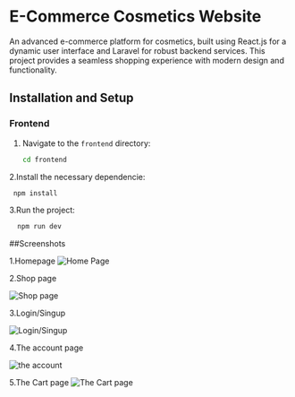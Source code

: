 # E-Commerce Cosmetics Website

 An advanced e-commerce platform for cosmetics, built using React.js for a dynamic user interface and Laravel for robust backend services. This project provides a seamless shopping experience with modern design and functionality.
## Installation and Setup

### Frontend

1. Navigate to the `frontend` directory:
   ```bash
   cd frontend
2.Install the necessary dependencie:
  ```bash
   npm install
  ```
 
 3.Run the project:
 ```bash
   npm run dev
  ```
##Screenshots

1.Homepage
![Home Page](https://raw.githubusercontent.com/alyae223/NATUREVIBE/main/WhatsApp%20Image%202024-07-21%20%C3%A0%2022.09.35_7be482c5.jpg)

2.Shop page 

![Shop page](https://raw.githubusercontent.com/alyae223/NATUREVIBE/main/WhatsApp%20Image%202024-07-21%20à%2022.09.35_ee0ed03b.jpg)

3.Login/Singup

![Login/Singup](https://raw.githubusercontent.com/alyae223/NATUREVIBE/main/WhatsApp%20Image%202024-07-21%20à%2022.09.35_4a2f7635.jpg)

4.The account page 

![the account](https://raw.githubusercontent.com/alyae223/NATUREVIBE/main/WhatsApp%20Image%202024-07-21%20à%2022.09.35_de377935.jpg)

5.The Cart page
![The Cart page](https://raw.githubusercontent.com/alyae223/NATUREVIBE/main/WhatsApp%20Image%202024-07-21%20à%2022.09.35_97ba3c74.jpg)
